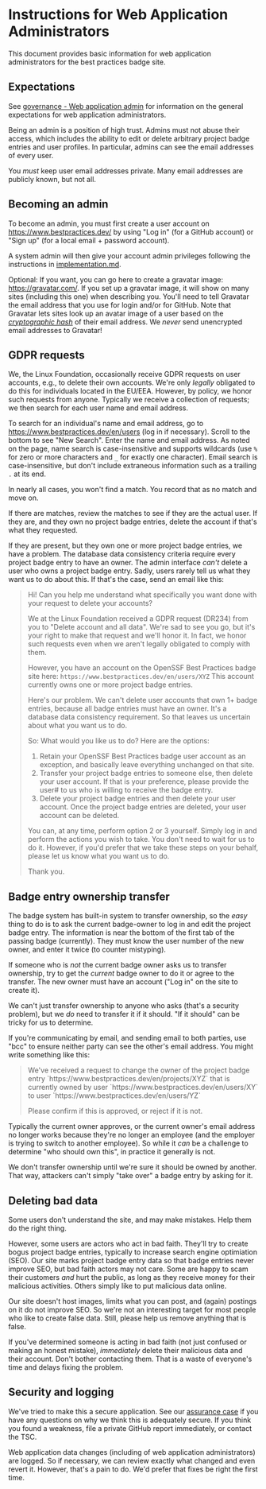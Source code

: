 # Instructions for Web Application Administrators

<!-- SPDX-License-Identifier: (MIT OR CC-BY-3.0+) -->

This document provides basic information for web application administrators
for the best practices badge site.

## Expectations

See [governance - Web application admin](governance.md#web_application_admin)
for information on the general expectations for
web application administrators.

Being an admin is a position of high trust. Admins must not
abuse their access, which includes the ability to edit or delete
arbitrary project badge entries and user profiles.
In particular, admins can see the email addresses of every user.

You *must* keep user email addresses private. Many email addresses are
publicly known, but not all.

## Becoming an admin

To become an admin, you must first create a user account on
<https://www.bestpractices.dev/> by using "Log in" (for a GitHub account)
or "Sign up" (for a local email + password account).

A system admin will then give your account admin privileges
following the instructions in [implementation.md](./implementation.md).

Optional: If you want, you can go here to create a gravatar image:
<https://gravatar.com/>.
If you set up a gravatar image, it will show on many sites
(including this one) when describing you.
You'll need to tell Gravatar the email address that you use for login
and/or for GitHub.
Note that Gravatar lets sites look up an avatar image of a user based on the
[*cryptographic hash*](https://docs.gravatar.com/rest/hash/) of their email
address. We *never* send unencrypted email addresses to Gravatar!

## GDPR requests

We, the Linux Foundation, occasionally receive GDPR requests on user
accounts, e.g., to delete their own accounts.
We're only *legally* obligated to do this for
individuals located in the EU/EEA. However, by policy, we honor such
requests from anyone. Typically we receive a collection of requests;
we then search for each user name and email address.

To search for an individual's name and email address, go to
<https://www.bestpractices.dev/en/users> (log in if necessary).
Scroll to the bottom to see "New Search".
Enter the name and email address. As noted on the page,
name search is case-insensitive and supports wildcards (use `%` for
zero or more characters and `_` for exactly one character).
Email search is case-insensitive, but don't include extraneous information
such as a trailing `.` at its end.

In nearly all cases, you won't find a match. You record that as no
match and move on.

If there are matches, review the matches to see if they are the actual user.
If they are, and they own no project badge entries, delete the account
if that's what they requested.

If they are present, but they own one or more
project badge entries, we have a problem.
The database data consistency criteria require
every project badge entry to have an owner.
The admin interface *can't* delete a user who owns a project badge entry.
Sadly, users rarely tell us what they want us to do about this.
If that's the case, send an email like this:

<blockquote>
Hi! Can you help me understand what specifically you want done with your
request to delete your accounts?

We at the Linux Foundation received a GDPR request (DR234) from you to
"Delete account and all data". We're sad to see you go, but it's
your right to make that request and we'll honor it.
In fact, we honor such requests even when we aren't
legally obligated to comply with them.

However, you have an account on the
OpenSSF Best Practices badge site here:
`https://www.bestpractices.dev/en/users/XYZ`
This account currently owns one or more project badge entries.

Here's our problem. We can't delete user accounts that own 1+ badge entries,
because all badge entries must have an owner.
It's a database data consistency requirement.
So that leaves us uncertain about what you want us to do.

So: What would you like us to do? Here are the options:

1. Retain your OpenSSF Best Practices badge user account as an exception,
   and basically leave everything unchanged on that site.
2. Transfer your project badge entries to someone else,
   then delete your user account. If that is your preference,
   please provide the user# to us who is willing to receive the badge entry.
3. Delete your project badge entries and then delete your user account.
   Once the project badge entries are deleted, your user account can
   be deleted.

You can, at any time, perform option 2 or 3 yourself. Simply log in
and perform the actions you wish to take. You don't need to wait for us
to do it. However, if you'd prefer that we take these steps on your behalf,
please let us know what you want us to do.

Thank you.
</blockquote>

## Badge entry ownership transfer

The badge system has built-in system to transfer ownership, so the *easy*
thing to do is to ask the current badge-owner to log in and
edit the project badge entry.
The information is near the bottom of the first tab of the passing badge
(currently).
They must know the user number of the new owner, and enter it twice
(to counter mistyping).

If someone who is *not* the current badge owner asks us to transfer
ownership, try to get the *current* badge owner to do it or agree to the
transfer. The new owner must have an account ("Log in" on the site to create
it).

We can't just transfer ownership to anyone who asks (that's a security
problem), but we *do* need to transfer it if it should. "If it should"
can be tricky for us to determine.

If you're communicating by email, and sending email to both parties,
use "bcc" to ensure neither party can see the other's email address.
You might write something like this:

<blockquote>
We've received a request to change the owner of the project badge entry
`https://www.bestpractices.dev/en/projects/XYZ`
that is currently owned by user
`https://www.bestpractices.dev/en/users/XY`
to user
`https://www.bestpractices.dev/en/users/YZ`

Please confirm if this is approved, or reject if it is not.
</blockquote>

Typically the current owner approves, or the current owner's email
address no longer works because they're no longer an employee (and the
employer is trying to switch to another employee).
So while it *can* be a challenge to determine "who should own this",
in practice it generally is not.

We don't transfer ownership until we're sure it should be owned by another.
That way, attackers can't simply "take over" a badge entry by asking for it.

## Deleting bad data

Some users don't understand the site, and may make mistakes.
Help them do the right thing.

However, some users are actors who act in bad faith.
They'll try to create bogus project badge entries, typically to increase
search engine optimiation (SEO). Our site marks project badge entry data
so that badge entries never improve SEO, but bad faith actors may not care.
Some are happy to scam their customers *and* hurt the public, as long
as they receive money for their malicious activities.
Others simply like to put malicious data online.

Our site doesn't host images, limits what you can post, and (again)
postings on it do not improve SEO. So we're
not an interesting target for most people who like to create false data.
Still, please help us remove anything that is false.

If you've determined someone is acting in bad faith (not just
confused or making an honest mistake),
*immediately* delete their malicious data and their account.
Don't bother contacting them. That is a waste of everyone's time and
delays fixing the problem.

## Security and logging

We've tried to make this a secure application.
See our [assurance case](./assurance-case.md) if you have any questions
on why we think this is adequately secure. If you think you found a weakness,
file a private GitHub report immediately, or contact the TSC.

Web application data changes (including of web application administrators)
are logged. So if necessary, we can review exactly what changed
and even revert it. However, that's a pain to do. We'd prefer that
fixes be right the first time.
